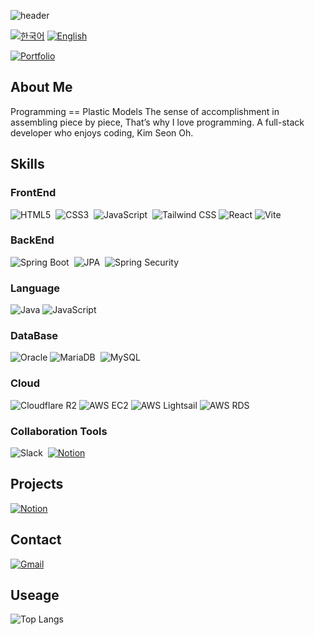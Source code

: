 
![header](https://capsule-render.vercel.app/api?type=blur&height=350&color=0:55B9DD,100:71E723&text=KIM%20SEON%20OH&fontColor=B8B8B8&reversal=false)

[![한국어](https://img.shields.io/badge/한국어-B8B8B8?style=for-the-badge)](README_JP.md) 
[![English](https://img.shields.io/badge/English-B8B8B8?style=for-the-badge)](README_EN.md)

[![Portfolio](https://img.shields.io/badge/Portfolio-FFFFFF?style=for-the-badge&logo=Vercel&logoColor=black)](https://www.ksn-portfolio.com/)

## About Me
Programming == Plastic Models
The sense of accomplishment in assembling piece by piece,
That’s why I love programming.
A full-stack developer who enjoys coding,
Kim Seon Oh.

## Skills

### FrontEnd

![HTML5](https://img.shields.io/badge/HTML5-E34F26?logo=HTML5&logoColor=white) 
![CSS3](https://img.shields.io/badge/CSS3-1572B6?logo=CSS&logoColor=white) 
![JavaScript](https://img.shields.io/badge/JavaScript-F7DF1E?logo=JavaScript&logoColor=black) 
![Tailwind CSS](https://img.shields.io/badge/Tailwind_CSS-38B2AC?logo=tailwind-css&logoColor=white)
![React](https://img.shields.io/badge/React-87D0F4?logo=React&logoColor=black)
![Vite](https://img.shields.io/badge/Vite-A215C2?logo=Vite&logoColor=white)

### BackEnd

![Spring Boot](https://img.shields.io/badge/Spring_Boot-6DB33F?logo=Spring&logoColor=white) 
![JPA](https://img.shields.io/badge/JPA-6DB33F?logo=SpringSecurity&logoColor=white) 
![Spring Security](https://img.shields.io/badge/Spring_Security-6DB33F?logo=SpringSecurity&logoColor=white)

### Language

![Java](https://img.shields.io/badge/Java-007396?logo=java&logoColor=white)
![JavaScript](https://img.shields.io/badge/JavaScript-F7DF1E?logo=JavaScript&logoColor=black) 

### DataBase

![Oracle](https://img.shields.io/badge/Oracle-F80000?logo=oracle&logoColor=white)
![MariaDB](https://img.shields.io/badge/MariaDB-003545?logo=mariadb&logoColor=white) 
![MySQL](https://img.shields.io/badge/MySQL-4479A1?logo=MySQL&logoColor=white)

### Cloud

![Cloudflare R2](https://img.shields.io/badge/Cloudflare_R2-F38020?logo=Cloudflare&logoColor=white)
![AWS EC2](https://img.shields.io/badge/AWS%20EC2-FF9900?logo=amazonaws&logoColor=white)
![AWS Lightsail](https://img.shields.io/badge/Lightsail-00A9E0?logo=aws-lightsail&logoColor=white)
![AWS RDS](https://img.shields.io/badge/Amazon%20RDS-5292F0?logo=amazon-rds&logoColor=white)

### Collaboration Tools

![Slack](https://img.shields.io/badge/Slack-4A154B?logo=slack&logoColor=white) 
[![Notion](https://img.shields.io/badge/Notion-000000?logo=Notion&logoColor=white)](https://www.notion.so/Study-22ff7b0856be80dcae43ffa200c858b9?source=copy_link)

##

## Projects
[![Notion](https://img.shields.io/badge/Open%20in%20Notion-000000?style=for-the-badge&logo=Notion&logoColor=white)](https://www.notion.so/Project-230f7b0856be80dc9bfeec9d06dc8966?source=copy_link)

## Contact
[![Gmail](https://img.shields.io/badge/kimseonoh101@gmail.com-D14836?style=for-the-badge&logo=Gmail&logoColor=white)](mailto:kimseonoh101@gmail.com)

## Useage
![Top Langs](https://github-readme-stats.vercel.app/api/top-langs/?username=seonoh-k&layout=compact&theme=tokyonight)
